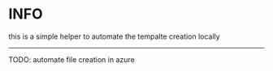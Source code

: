 # INFO

this is a simple helper  to automate the tempalte creation locally

****

  TODO: automate file creation in azure

